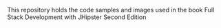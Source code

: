 This repository holds the code samples and images used in the book Full Stack Development with JHipster Second Edition
